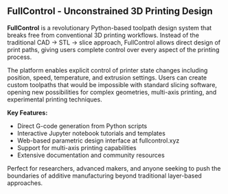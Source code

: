 ## FullControl - Unconstrained 3D Printing Design

**FullControl** is a revolutionary Python-based toolpath design system that breaks free from conventional 3D printing workflows. Instead of the traditional CAD → STL → slice approach, FullControl allows direct design of print paths, giving users complete control over every aspect of the printing process.

The platform enables explicit control of printer state changes including position, speed, temperature, and extrusion settings. Users can create custom toolpaths that would be impossible with standard slicing software, opening new possibilities for complex geometries, multi-axis printing, and experimental printing techniques.

**Key Features:**
- Direct G-code generation from Python scripts
- Interactive Jupyter notebook tutorials and templates
- Web-based parametric design interface at fullcontrol.xyz
- Support for multi-axis printing capabilities
- Extensive documentation and community resources

Perfect for researchers, advanced makers, and anyone seeking to push the boundaries of additive manufacturing beyond traditional layer-based approaches.